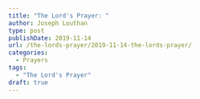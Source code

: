 ```yaml
---
title: "The Lord's Prayer: "
author: Joseph Louthan
type: post
publishDate: 2019-11-14
url: /the-lords-prayer/2019-11-14-the-lords-prayer/
categories:
  - Prayers
tags:
  - "The Lord's Prayer"
draft: true
---
```

<div style="font-variant: small-caps;">
  
</div>

